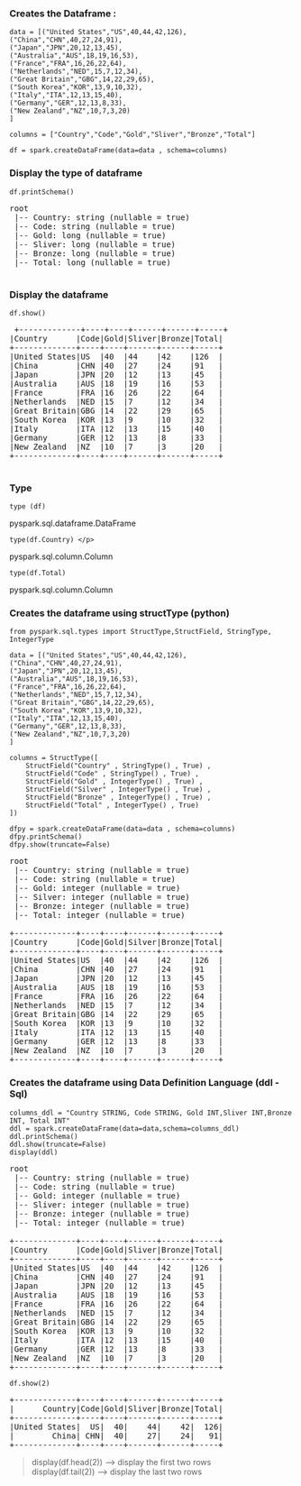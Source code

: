 ### Creates the Dataframe :


```
data = [("United States","US",40,44,42,126),
("China","CHN",40,27,24,91),
("Japan","JPN",20,12,13,45),
("Australia","AUS",18,19,16,53),
("France","FRA",16,26,22,64),
("Netherlands","NED",15,7,12,34),
("Great Britain","GBG",14,22,29,65),
("South Korea","KOR",13,9,10,32),
("Italy","ITA",12,13,15,40),
("Germany","GER",12,13,8,33),
("New Zealand","NZ",10,7,3,20)
]

columns = ["Country","Code","Gold","Sliver","Bronze","Total"]

df = spark.createDataFrame(data=data , schema=columns)

```
### Display the type of dataframe

```
df.printSchema()
```
<pre>
root
 |-- Country: string (nullable = true)
 |-- Code: string (nullable = true)
 |-- Gold: long (nullable = true)
 |-- Sliver: long (nullable = true)
 |-- Bronze: long (nullable = true)
 |-- Total: long (nullable = true)
 </pre>

### Display the dataframe

 ```
 df.show()
 ```
 <pre>
 +-------------+----+----+------+------+-----+
|Country      |Code|Gold|Sliver|Bronze|Total|
+-------------+----+----+------+------+-----+
|United States|US  |40  |44    |42    |126  |
|China        |CHN |40  |27    |24    |91   |
|Japan        |JPN |20  |12    |13    |45   |
|Australia    |AUS |18  |19    |16    |53   |
|France       |FRA |16  |26    |22    |64   |
|Netherlands  |NED |15  |7     |12    |34   |
|Great Britain|GBG |14  |22    |29    |65   |
|South Korea  |KOR |13  |9     |10    |32   |
|Italy        |ITA |12  |13    |15    |40   |
|Germany      |GER |12  |13    |8     |33   |
|New Zealand  |NZ  |10  |7     |3     |20   |
+-------------+----+----+------+------+-----+
 </pre>

 ### Type
 ```
 type (df)
 ```
 <p> pyspark.sql.dataframe.DataFrame </p>

 ```
 type(df.Country) </p>
 ```

 <p> pyspark.sql.column.Column </p>

 ```
type(df.Total)
 ```
 <p>pyspark.sql.column.Column  </p>

 ### Creates the dataframe using structType (python)
```
from pyspark.sql.types import StructType,StructField, StringType, IntegerType

data = [("United States","US",40,44,42,126),
("China","CHN",40,27,24,91),
("Japan","JPN",20,12,13,45),
("Australia","AUS",18,19,16,53),
("France","FRA",16,26,22,64),
("Netherlands","NED",15,7,12,34),
("Great Britain","GBG",14,22,29,65),
("South Korea","KOR",13,9,10,32),
("Italy","ITA",12,13,15,40),
("Germany","GER",12,13,8,33),
("New Zealand","NZ",10,7,3,20)
]

columns = StructType([
    StructField("Country" , StringType() , True) ,
    StructField("Code" , StringType() , True) ,
    StructField("Gold" , IntegerType() , True) ,
    StructField("Silver" , IntegerType() , True) ,
    StructField("Bronze" , IntegerType() , True) ,
    StructField("Total" , IntegerType() , True)
])

dfpy = spark.createDataFrame(data=data , schema=columns)
dfpy.printSchema()
dfpy.show(truncate=False)
```
<pre>
root
 |-- Country: string (nullable = true)
 |-- Code: string (nullable = true)
 |-- Gold: integer (nullable = true)
 |-- Silver: integer (nullable = true)
 |-- Bronze: integer (nullable = true)
 |-- Total: integer (nullable = true)

+-------------+----+----+------+------+-----+
|Country      |Code|Gold|Silver|Bronze|Total|
+-------------+----+----+------+------+-----+
|United States|US  |40  |44    |42    |126  |
|China        |CHN |40  |27    |24    |91   |
|Japan        |JPN |20  |12    |13    |45   |
|Australia    |AUS |18  |19    |16    |53   |
|France       |FRA |16  |26    |22    |64   |
|Netherlands  |NED |15  |7     |12    |34   |
|Great Britain|GBG |14  |22    |29    |65   |
|South Korea  |KOR |13  |9     |10    |32   |
|Italy        |ITA |12  |13    |15    |40   |
|Germany      |GER |12  |13    |8     |33   |
|New Zealand  |NZ  |10  |7     |3     |20   |
+-------------+----+----+------+------+-----+
</pre>

### Creates the dataframe using Data Definition Language (ddl - Sql)

```
columns_ddl = "Country STRING, Code STRING, Gold INT,Sliver INT,Bronze INT, Total INT"
ddl = spark.createDataFrame(data=data,schema=columns_ddl)
ddl.printSchema()
ddl.show(truncate=False)
display(ddl)
```
<pre>
root
 |-- Country: string (nullable = true)
 |-- Code: string (nullable = true)
 |-- Gold: integer (nullable = true)
 |-- Sliver: integer (nullable = true)
 |-- Bronze: integer (nullable = true)
 |-- Total: integer (nullable = true)

+-------------+----+----+------+------+-----+
|Country      |Code|Gold|Sliver|Bronze|Total|
+-------------+----+----+------+------+-----+
|United States|US  |40  |44    |42    |126  |
|China        |CHN |40  |27    |24    |91   |
|Japan        |JPN |20  |12    |13    |45   |
|Australia    |AUS |18  |19    |16    |53   |
|France       |FRA |16  |26    |22    |64   |
|Netherlands  |NED |15  |7     |12    |34   |
|Great Britain|GBG |14  |22    |29    |65   |
|South Korea  |KOR |13  |9     |10    |32   |
|Italy        |ITA |12  |13    |15    |40   |
|Germany      |GER |12  |13    |8     |33   |
|New Zealand  |NZ  |10  |7     |3     |20   |
+-------------+----+----+------+------+-----+
</pre>

```
df.show(2)
```
<pre>
+-------------+----+----+------+------+-----+
|      Country|Code|Gold|Sliver|Bronze|Total|
+-------------+----+----+------+------+-----+
|United States|  US|  40|    44|    42|  126|
|        China| CHN|  40|    27|    24|   91|
+-------------+----+----+------+------+-----+
</pre>

> display(df.head(2)) --> display the first two rows <br>
> display(df.tail(2)) --> display the last two rows
 